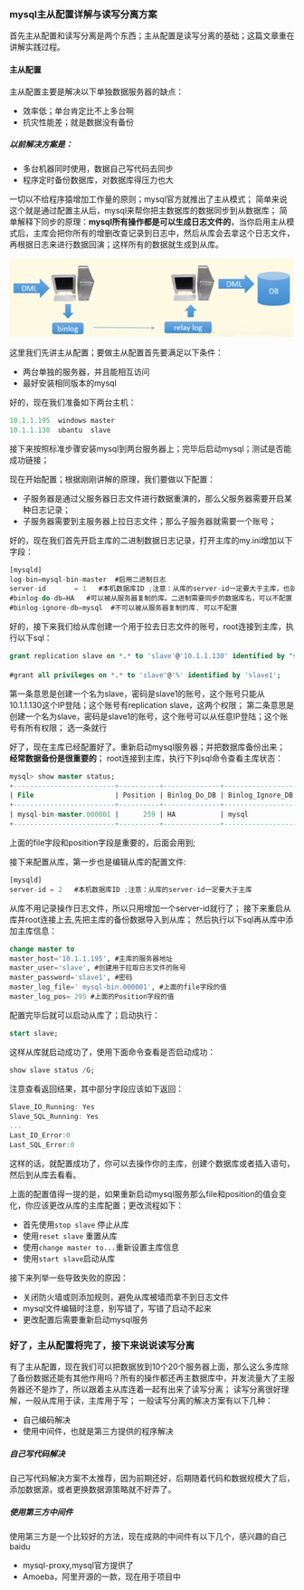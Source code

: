 ### mysql主从配置详解与读写分离方案
 首先主从配置和读写分离是两个东西；主从配置是读写分离的基础；这篇文章重在讲解实践过程。
 
#### 主从配置
主从配置主要是解决以下单独数据服务器的缺点：
- 效率低；单台肯定比不上多台啊
- 抗灾性能差；就是数据没有备份

##### 以前解决方案是：

* 多台机器同时使用，数据自己写代码去同步
* 程序定时备份数据库，对数据库得压力也大

一切以不给程序猿增加工作量的原则；mysql官方就推出了主从模式；
简单来说这个就是通过配置主从后，mysql来帮你把主数据库的数据同步到从数据库；
简单解释下同步的原理：**mysql所有操作都是可以生成日志文件的**，当你启用主从模式后，主库会把你所有的增删改查记录到日志中，然后从库会去拿这个日志文件，再根据日志来进行数据回演；这样所有的数据就生成到从库。

![mysql同步原理](./20180316140658.png)

这里我们先讲主从配置；要做主从配置首先要满足以下条件：
- 两台单独的服务器，并且能相互访问
- 最好安装相同版本的mysql

好的，现在我们准备如下两台主机：
```js
10.1.1.195	windows	master
10.1.1.130	ubantu	slave
```
接下来按照标准步骤安装mysql到两台服务器上；完毕后启动mysql；测试是否能成功链接；

现在开始配置；根据刚刚讲解的原理，我们要做以下配置：
* 子服务器是通过父服务器日志文件进行数据重演的，那么父服务器需要开启某种日志记录；
* 子服务器需要到主服务器上拉日志文件；那么子服务器就需要一个账号；

好的，现在我们首先开启主库的二进制数据日志记录，打开主库的my.ini增加以下字段：
```js
[mysqld]
log-bin=mysql-bin-master  #启用二进制日志
server-id       = 1   #本机数据库ID ;注意：从库的server-id一定要大于主库，也就是说从库的server-id只能>=1
#binlog-do-db=HA   #可以被从服务器复制的库。二进制需要同步的数据库名，可以不配置
#binlog-ignore-db=mysql  #不可以被从服务器复制的库, 可以不配置
```

好的，接下来我们给从库创建一个用于拉去日志文件的账号，root连接到主库，执行以下sql：
```sql
grant replication slave on *.* to 'slave'@'10.1.1.130' identified by "slave1";

#grant all privileges on *.* to 'slave'@'%' identified by 'slave1';

```
第一条意思是创建一个名为slave，密码是slave1的账号，这个账号只能从10.1.1.130这个IP登陆；这个账号有replication slave，这两个权限；
第二条意思是创建一个名为slave，密码是slave1的账号，这个账号可以从任意IP登陆；这个账号有所有权限；
选一条就行

好了，现在主库已经配置好了。重新启动mysql服务器；并把数据库备份出来；
**经常数据备份是很重要的**；
root连接到主库，执行下列sql命令查看主库状态：
```sql
mysql> show master status;
+-------------------------+----------+--------------+------------------+
| File                    | Position | Binlog_Do_DB | Binlog_Ignore_DB |
+-------------------------+----------+--------------+------------------+
| mysql-bin-master.000001 |      259 | HA           | mysql            |
+-------------------------+----------+--------------+------------------+
```
上面的file字段和position字段是重要的，后面会用到;

接下来配置从库，第一步也是编辑从库的配置文件:
```js
[mysqld]
server-id = 2   #本机数据库ID ;注意：从库的server-id一定要大于主库
```
从库不用记录操作日志文件，所以只用增加一个server-id就行了；
接下来重启从库并root连接上去,先把主库的备份数据导入到从库；
然后执行以下sql再从库中添加主库信息：
```sql
change master to
master_host='10.1.1.195', #主库的服务器地址
master_user='slave', #创建用于拉取日志文件的账号
master_password='slave1', #密码
master_log_file=' mysql-bin.000001', #上面的file字段的值
master_log_pos= 295 #上面的Position字段的值
```

配置完毕后就可以启动从库了；启动执行：
```sql
start slave;
```
这样从库就启动成功了，使用下面命令查看是否启动成功：
```sql
show slave status /G;
```
注意查看返回结果，其中部分字段应该如下返回：
```js
Slave_IO_Running: Yes
Slave_SQL_Running: Yes
...
Last_IO_Error:0
Last_SQL_Error:0
```
这样的话，就配置成功了，你可以去操作你的主库，创建个数据库或者插入语句，然后到从库去看看。

上面的配置值得一提的是，如果重新启动mysql服务那么file和position的值会变化，你应该更改从库的主库配置；更改流程如下：
- 首先使用`stop slave` 停止从库
- 使用`reset slave` 重置从库
- 使用`change master to...`重新设置主库信息
- 使用`start slave`启动从库

接下来列举一些导致失败的原因：
- 关闭防火墙或则添加规则，避免从库被墙而拿不到日志文件
- mysql文件编辑时注意，别写错了，写错了启动不起来
- 更改配置后需要重新启动mysql服务

### 好了，主从配置将完了，接下来说说读写分离
有了主从配置，现在我们可以把数据放到10个20个服务器上面，那么这么多库除了备份数据还能有其他作用吗？所有的操作都还再主数据库中，并发流量大了主服务器还不是炸了，所以跟着主从库连着一起有出来了读写分离；
读写分离很好理解，一般从库用于读，主库用于写；
一般读写分离的解决方案有以下几种：
- 自己编码解决
- 使用中间件，也就是第三方提供的程序解决

##### 自己写代码解决
自己写代码解决方案不太推荐，因为前期还好，后期随着代码和数据规模大了后，添加数据源，或者更换数据源策略就不好弄了。
##### 使用第三方中间件
使用第三方是一个比较好的方法，现在成熟的中间件有以下几个，感兴趣的自己baidu
- mysql-proxy,mysql官方提供了
- Amoeba，阿里开源的一款，现在用于项目中








